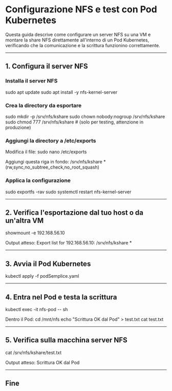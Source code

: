 # Configurazione NFS e test con Pod Kubernetes

Questa guida descrive come configurare un server NFS su una VM e montare la share NFS direttamente all'interno di un Pod Kubernetes, verificando che la comunicazione e la scrittura funzionino correttamente.

---

## 1. Configura il server NFS 

### Installa il server NFS
sudo apt update
sudo apt install -y nfs-kernel-server

### Crea la directory da esportare
sudo mkdir -p /srv/nfs/kshare
sudo chown nobody:nogroup /srv/nfs/kshare
sudo chmod 777 /srv/nfs/kshare   # (solo per testing, attenzione in produzione)

### Aggiungi la directory a /etc/exports
Modifica il file:
sudo nano /etc/exports

Aggiungi questa riga in fondo:
/srv/nfs/kshare  *(rw,sync,no_subtree_check,no_root_squash)

### Applica la configurazione
sudo exportfs -rav
sudo systemctl restart nfs-kernel-server

---

## 2. Verifica l'esportazione dal tuo host o da un'altra VM

showmount -e 192.168.56.10

Output atteso:
Export list for 192.168.56.10:
/srv/nfs/kshare *

---

## 3. Avvia il Pod Kubernetes

kubectl apply -f podSemplice.yaml

---

## 4. Entra nel Pod e testa la scrittura

kubectl exec -it nfs-pod -- sh

Dentro il Pod:
cd /mnt/nfs
echo "Scrittura OK dal Pod" > test.txt
cat test.txt

---

## 5. Verifica sulla macchina server NFS

cat /srv/nfs/kshare/test.txt

Output atteso:
Scrittura OK dal Pod

---

## Fine
